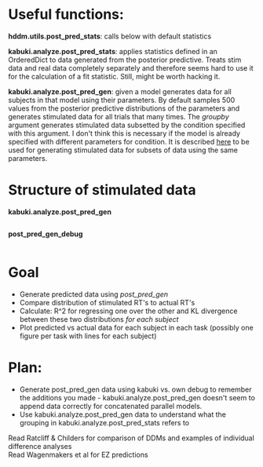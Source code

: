 # Useful functions:

**hddm.utils.post_pred_stats**: calls below with default statistics  

**kabuki.analyze.post_pred_stats**: applies statistics defined in an OrderedDict to data generated from the posterior predictive. Treats stim data and real data completely separately and therefore seems hard to use it for the calculation of a fit statistic. Still, might be worth hacking it.

**kabuki.analyze.post_pred_gen**: given a model generates data for all subjects in that model using their parameters. By default samples 500 values from the posterior predictive distributions of the parameters and generates stimulated data for all trials that many times. The *groupby* argument generates stimulated data subsetted by the condition specified with this argument. I don't think this is necessary if the model is already specified with different parameters for condition. It is described [here](http://ski.clps.brown.edu/hddm_docs/tutorial_post_pred.html) to be used for generating stimulated data for subsets of data using the same parameters.

# Structure of stimulated data

**kabuki.analyze.post_pred_gen**

```

```

**post_pred_gen_debug**

```

```

# Goal

- Generate predicted data using *post_pred_gen*  
- Compare distribution of stimulated RT's to actual RT's  
- Calculate: R^2 for regressing one over the other and KL divergence between these two distributions *for each subject*  
- Plot predicted vs actual data for each subject in each task (possibly one figure per task with lines for each subject)

# Plan:

- Generate post_pred_gen data using kabuki vs. own debug to remember the additions you made  - kabuki.analyze.post_pred_gen doesn't seem to append data correctly for concatenated parallel models.
- Use kabuki.analyze.post_pred_gen data to understand what the grouping in kabuki.analyze.post_pred_stats refers to  


Read Ratcliff & Childers for comparison of DDMs and examples of individual difference analyses  
Read Wagenmakers et al for EZ predictions  
